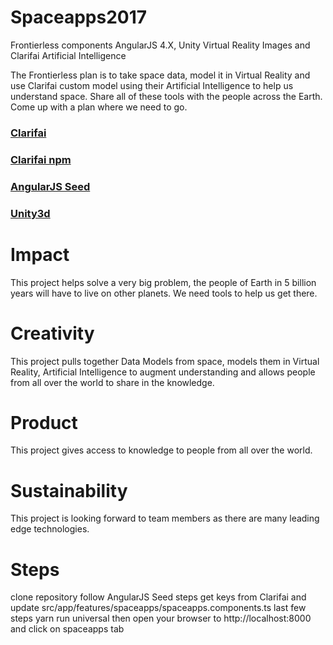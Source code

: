 # Spaceapps2017
Frontierless components AngularJS 4.X, Unity Virtual Reality Images and Clarifai Artificial Intelligence

The Frontierless plan is to take space data, model it in Virtual Reality and use Clarifai custom model using their Artificial Intelligence to help us understand space. Share all of these tools with the people across the Earth. Come up with a plan where we need to go.

### [Clarifai](https://www.clarifai.com/)
### [Clarifai npm](https://github.com/Clarifai/clarifai-javascript)

### [AngularJS Seed](https://github.com/qdouble/angular-webpack2-starter)

### [Unity3d](https://unity3d.com/)


# Impact
This project helps solve a very big problem, the people of Earth in 5 billion years will have to live on other planets. We need tools to help us get there.

# Creativity
This project pulls together Data Models from space, models them in Virtual Reality, Artificial Intelligence to augment understanding and allows people from all over the world to share in the knowledge.

# Product
This project gives access to knowledge to people from all over the world.

# Sustainability
This project is looking forward to team members as there are many leading edge technologies.


# Steps
clone repository
follow AngularJS Seed steps
get keys from Clarifai and update src/app/features/spaceapps/spaceapps.components.ts
last few steps
yarn run universal
then open your browser to
http://localhost:8000
and click on spaceapps tab